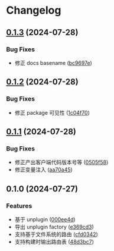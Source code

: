 # Changelog

## [0.1.3](https://github.com/FrontEndDev-org/unplugin-react-pages/compare/v0.1.2...v0.1.3) (2024-07-28)


### Bug Fixes

* 修正 docs basename ([bc9697e](https://github.com/FrontEndDev-org/unplugin-react-pages/commit/bc9697ea7db13c7e52e8e9f49f6f92803ec3a0ff))

## [0.1.2](https://github.com/FrontEndDev-org/unplugin-react-pages/compare/v0.1.1...v0.1.2) (2024-07-28)


### Bug Fixes

* 修正 package 可见性 ([1c04f70](https://github.com/FrontEndDev-org/unplugin-react-pages/commit/1c04f70c93f786cd6e9680c46b767f5cb7dc5516))

## [0.1.1](https://github.com/FrontEndDev-org/unplugin-react-pages/compare/v0.1.0...v0.1.1) (2024-07-28)


### Bug Fixes

* 修正产出客户端代码版本号等 ([0505f58](https://github.com/FrontEndDev-org/unplugin-react-pages/commit/0505f5801d7b38459019adbf6e419a26ef802069))
* 修正变量注入 ([aa70a45](https://github.com/FrontEndDev-org/unplugin-react-pages/commit/aa70a45553b62074d170d41a4e8c0adb62a597f9))

## 0.1.0 (2024-07-27)


### Features

* 基于 unplugin ([000ee4d](https://github.com/FrontEndDev-org/unplugin-react-pages/commit/000ee4d95ae075135e268c6d0e307aa327b7fb7a))
* 导出 unplugin factory ([e369cd3](https://github.com/FrontEndDev-org/unplugin-react-pages/commit/e369cd337e21f8986bf2f7d4209f02c26ee1b4b1))
* 支持基于文件系统的路由 ([cfd0342](https://github.com/FrontEndDev-org/unplugin-react-pages/commit/cfd0342607924b3e18b49a6a38b6275adffc5ce4))
* 支持构建时输出路由表 ([48d3bc7](https://github.com/FrontEndDev-org/unplugin-react-pages/commit/48d3bc707f808a72074ce29d224385d19faef968))
